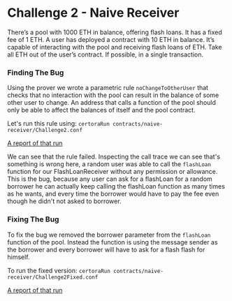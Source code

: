 # Challenge 2 - Naive Receiver
There’s a pool with 1000 ETH in balance, offering flash loans. It has a fixed fee of 1 ETH.
A user has deployed a contract with 10 ETH in balance. It’s capable of interacting with the pool and receiving flash loans of ETH.
Take all ETH out of the user’s contract. If possible, in a single transaction.

### Finding The Bug
Using the prover we wrote a parametric rule `noChangeToOtherUser` that checks that no interaction with the pool can result in
the balance of some other user to change. An address that calls a function of the pool should only be able to affect the balances of itself and the pool contract.

Let's run this rule using: 
```certoraRun contracts/naive-receiver/Challenge2.conf```

[A report of that run](https://prover.certora.com/output/15800/45273ead5ad849e4957246d26d7f1d35?anonymousKey=0e49806ed54a6b6f2e4b462ce84c1d6371d4a2d8)

We can see that the rule failed. Inspecting the call trace we can see that's something is wrong here, a random user was able to call the `flashLoan` function for our FlashLoanReceiver without any permission or allowance. This is the bug, because any user can ask for a flashLoan for a random borrower he can actually keep calling the flashLoan function as many times as he wants, and every time the borrower would have to pay the fee even though he didn't not asked to borrower.

### Fixing The Bug
To fix the bug we removed the borrower parameter from the `flashLoan` function of the pool. Instead the function is using the message sender as the borrower and every borrower will have to ask for a flash flash for himself.

To run the fixed version:
```certoraRun contracts/naive-receiver/Challenge2Fixed.conf```

[A report of that run](ttps://prover.certora.com/output/15800/fba8a090368d49c2bf3542fc9d885939?anonymousKey=77a4776fce13812ff376d2f681fde5ec97cdab70)